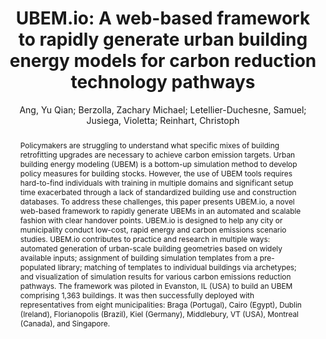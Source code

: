 ---
layout: technique
title: "UBEM.io: A web-based framework to rapidly generate urban building energy models for carbon reduction technology pathways"
system_type: "False"
technique: "False"
design_study: "False"
evaluation: "False"
data: "False"
analysis: "True"
generation: "False"
curation_and_transformation: "False"
management: "False"
modeling: "True"
urban_analysis: "True"
visualization: "True"
sunlight_access: "False"
wind_ventilation: "False"
view_impact: "False"
energy: "True"
damage_and_disaster_management: "False"
climate: "False"
sound: "False"
property_cadastre: "False"
others: "False"
lookup: "False"
browse: "True"
locate: "False"
explore: "False"
identify: "True"
compare: "True"
summarize: "True"
distribution: "True"
trends: "False"
outliers: "False"
extremes: "False"
features: "False"
target_discovery: "True"
target_access: "True"
spatial_relation: "True"
buildings: "True"
streets: "False"
nature: "False"
uniform_discretization: "False"
structural_subdivision: "True"
univariate: "False"
multivariate: "True"
volumetric: "False"
temporal: "False"
sensing: "False"
statistical: "False"
simulation_based: "True"
learning_based: "False"
surveyed: "False"
site: "True"
block: "True"
multi_block: "True"
city: "True"
va_wo_model: "False"
post_model: "True"
model_integrated: "False"
assisted_models: "False"
overlay: "True"
embedded: "False"
linked: "True"
temporal_jx: "False"
spatial_jx: "False"
filter: "True"
aggregate: "False"
embed: "False"
glyphs: "False"
bar_charts: "True"
scatterplots: "False"
matrix: "False"
parallel_coordinates: "False"
map_2d: "False"
map_3d: "True"
walking: "False"
steering: "False"
selection_based: "False"
manipulation_based: "True"
distortion: "False"
ghosting: "False"
culling: "False"
birds_view: "False"
multi_view: "False"
assisted_steering: "False"
other: "False"
vr_cave: "False"
ar: "False"
desktop: "True"
mobile: "False"
case_study: "True"
user_study: "False"
statistical_evaluation: "False"
expert_interviews: "True"
key: "KCQNVZIL"
item_type: "journalArticle"
publication_year: "2022"
author: "Ang, Yu Qian; Berzolla, Zachary Michael; Letellier-Duchesne, Samuel; Jusiega, Violetta; Reinhart, Christoph"
publication_title: "Sustainable Cities and Society"
isbn: "nan"
issn: "22106707"
doi: "10.1016/j.scs.2021.103534"
url_paper: "https://linkinghub.elsevier.com/retrieve/pii/S2210670721008003"
abstract_note: "nan"
date_added: "2023-01-30 00:36:59"
date_modified: "2023-01-30 00:36:59"
access_date: "2023-01-30 00:36:59"
pages: "103534"
num_pages: "nan"
issue: "nan"
volume: "77.0"
number_of_volumes: "nan"
journal_abbreviation: "Sustainable Cities and Society"
short_title: "UBEM.io"
series: "nan"
series_number: "nan"
series_text: "nan"
series_title: "nan"
publisher: "nan"
place: "nan"
language: "en"
rights: "nan"
type: "nan"
archive: "nan"
archive_location: "nan"
library_catalog: "DOI.org (Crossref)"
call_number: "nan"
extra: "nan"
notes: "nan"
link_attachments: "nan"
manual_tags: "nan"
automatic_tags: "nan"
editor: "nan"
series_editor: "nan"
translator: "nan"
contributor: "nan"
attorney_agent: "nan"
book_author: "nan"
cast_member: "nan"
commenter: "nan"
composer: "nan"
cosponsor: "nan"
counsel: "nan"
interviewer: "nan"
producer: "nan"
recipient: "nan"
reviewed_author: "nan"
scriptwriter: "nan"
words_by: "nan"
guest: "nan"
number: "nan"
edition: "nan"
running_time: "nan"
scale: "nan"
medium: "nan"
artwork_size: "nan"
filing_date: "nan"
application_number: "nan"
assignee: "nan"
issuing_authority: "nan"
country: "nan"
meeting_name: "nan"
conference_name: "nan"
court: "nan"
references: "nan"
reporter: "nan"
legal_status: "nan"
priority_numbers: "nan"
programming_language: "nan"
version: "nan"
system: "nan"
code: "nan"
code_number: "nan"
section: "nan"
session: "nan"
committee: "nan"
history: "nan"
legislative_body: "nan"
abstract: "Policymakers are struggling to understand what specific mixes of building retrofitting upgrades are necessary to achieve carbon emission targets. Urban building energy modeling (UBEM) is a bottom-up simulation method to develop policy measures for building stocks. However, the use of UBEM tools requires hard-to-find individuals with training in multiple domains and significant setup time exacerbated through a lack of standardized building use and construction databases. To address these challenges, this paper presents UBEM.io, a novel web-based framework to rapidly generate UBEMs in an automated and scalable fashion with clear handover points. UBEM.io is designed to help any city or municipality conduct low-cost, rapid energy and carbon emissions scenario studies. UBEM.io contributes to practice and research in multiple ways: automated generation of urban-scale building geometries based on widely available inputs; assignment of building simulation templates from a pre-populated library; matching of templates to individual buildings via archetypes; and visualization of simulation results for various carbon emissions reduction pathways. The framework was piloted in Evanston, IL (USA) to build an UBEM comprising 1,363 buildings. It was then successfully deployed with representatives from eight municipalities: Braga (Portugal), Cairo (Egypt), Dublin (Ireland), Florianopolis (Brazil), Kiel (Germany), Middlebury, VT (USA), Montreal (Canada), and Singapore."
---